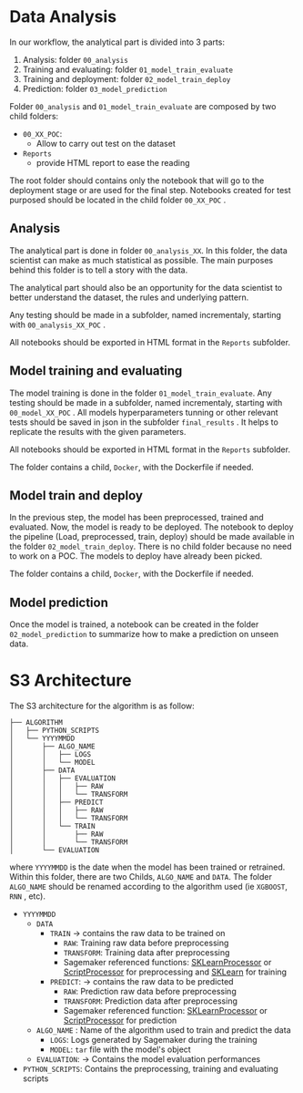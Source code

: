 # Data Analysis

In our workflow, the analytical part is divided into 3 parts:

1. Analysis:  folder `00_analysis` 
2. Training and evaluating: folder `01_model_train_evaluate` 
3. Training and deployment: folder `02_model_train_deploy`
4. Prediction:  folder `03_model_prediction` 



Folder `00_analysis`  and `01_model_train_evaluate`  are composed by two child folders:

- `00_XX_POC`:
  - Allow to carry out test on the dataset
- `Reports` 
  - provide HTML report to ease the reading



The root folder should contains only the notebook that will go to the deployment stage or are used for the final step. Notebooks created for test purposed should be located in the child folder `00_XX_POC` . 



## Analysis

The analytical part is done in folder `00_analysis_XX`. In this folder, the data scientist can make as much statistical as possible. The main purposes behind this folder is to tell a story with the data. 



The analytical part should also be an opportunity for the data scientist to better understand the dataset, the rules and underlying pattern. 



Any testing should be made in a subfolder, named incrementaly, starting with `00_analysis_XX_POC` . 



All notebooks should be exported in HTML format in the `Reports` subfolder. 



## Model training and evaluating

The model training is done in the folder `01_model_train_evaluate`. Any testing should be made in a subfolder, named incrementaly, starting with `00_model_XX_POC` .  All models hyperparameters tunning or other relevant tests should be saved in json in the subfolder `final_results` . It helps to replicate the results with the given parameters.

All notebooks should be exported in HTML format in the `Reports` subfolder. 

The folder contains a child, `Docker`, with the Dockerfile if needed. 

## Model train and deploy

In the previous step, the model has been preprocessed, trained and evaluated. Now, the model is ready to be deployed. The notebook to deploy the pipeline (Load, preprocessed, train, deploy) should be made available in the folder `02_model_train_deploy`. There is no child folder because no need to work on a POC. The models to deploy have already been picked. 

The folder contains a child, `Docker`, with the Dockerfile if needed. 

## Model prediction

Once the model is trained, a notebook can be created in the folder `02_model_prediction` to summarize how to make a prediction on unseen data. 



# S3 Architecture

The S3 architecture for the algorithm is as follow:

```
├── ALGORITHM
│   ├── PYTHON_SCRIPTS
│   └── YYYYMMDD
│       ├── ALGO_NAME
│       │   ├── LOGS
│       │   └── MODEL
│       ├── DATA
│       │   ├── EVALUATION
│       │   │   ├── RAW
│       │   │   └── TRANSFORM
│       │   ├── PREDICT
│       │   │   ├── RAW
│       │   │   └── TRANSFORM
│       │   └── TRAIN
│       │       ├── RAW
│       │       └── TRANSFORM
│       └── EVALUATION
```

where `YYYYMMDD` is the date when the model has been trained or retrained. Within this folder, there are two Childs, `ALGO_NAME` and `DATA`. The folder `ALGO_NAME` should be renamed according to the algorithm used (ie `XGBOOST`, `RNN` , etc). 

- `YYYYMMDD`
  - `DATA`
    - `TRAIN` -> contains the raw data to be trained on
      - `RAW`: Training raw data before preprocessing
      - `TRANSFORM`: Training data after preprocessing
      - Sagemaker referenced functions: [SKLearnProcessor](https://sagemaker.readthedocs.io/en/stable/frameworks/sklearn/sagemaker.sklearn.html?highlight=SKLearnProcessor#sagemaker.sklearn.processing.SKLearnProcessor) or [ScriptProcessor](https://sagemaker.readthedocs.io/en/stable/api/training/processing.html?highlight=ScriptProcessor#sagemaker.processing.ScriptProcessor) for preprocessing and [SKLearn](https://sagemaker.readthedocs.io/en/stable/frameworks/sklearn/sagemaker.sklearn.html?highlight=SKLearn#sagemaker.sklearn.estimator.SKLearn) for training
    - `PREDICT`: -> contains the raw data to be predicted
      - `RAW`: Prediction raw data before preprocessing
      - `TRANSFORM`: Prediction data after preprocessing
      - Sagemaker referenced function: [SKLearnProcessor](https://sagemaker.readthedocs.io/en/stable/frameworks/sklearn/sagemaker.sklearn.html?highlight=SKLearnProcessor#sagemaker.sklearn.processing.SKLearnProcessor) or [ScriptProcessor](https://sagemaker.readthedocs.io/en/stable/api/training/processing.html?highlight=ScriptProcessor#sagemaker.processing.ScriptProcessor) for prediction
  - `ALGO_NAME` : Name of the algorithm used to train and predict the data
    - `LOGS`: Logs generated by Sagemaker during the training
    - `MODEL`: `tar` file with the model's object
  - `EVALUATION`: -> Contains the model evaluation performances
- `PYTHON_SCRIPTS`: Contains the preprocessing, training and evaluating scripts